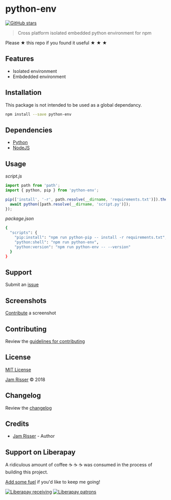 # python-env

[![GitHub stars](https://img.shields.io/github/stars/codejamninja/python-env.svg?style=social&label=Stars)](https://github.com/codejamninja/python-env)

> Cross platform isolated embedded python environment for npm

Please ★ this repo if you found it useful ★ ★ ★


## Features

* Isolated environment
* Embdedded environment


## Installation

This package is not intended to be used as a global dependancy.

```sh
npm install --save python-env
```


## Dependencies

* [Python](https://python.org)
* [NodeJS](https://nodejs.org)


## Usage

_script.js_
```js
import path from 'path';
import { python, pip } from 'python-env';

pip(['install', '-r', path.resolve(__dirname, 'requirements.txt')]).then(async () => {
  await python([path.resolve(__dirname, 'script.py')]);
});
```

_package.json_
```sh
{
  "scripts": {
    "pip:install": "npm run python-pip -- install -r requirements.txt",
    "python:shell": "npm run python-env",
    "python:version": "npm run python-env -- --version"
  }
}
```


## Support

Submit an [issue](https://github.com/codejamninja/python-env/issues/new)


## Screenshots

[Contribute](https://github.com/codejamninja/python-env/blob/master/CONTRIBUTING.md) a screenshot


## Contributing

Review the [guidelines for contributing](https://github.com/codejamninja/python-env/blob/master/CONTRIBUTING.md)


## License

[MIT License](https://github.com/codejamninja/python-env/blob/master/LICENSE)

[Jam Risser](https://codejam.ninja) © 2018


## Changelog

Review the [changelog](https://github.com/codejamninja/python-env/blob/master/CHANGELOG.md)


## Credits

* [Jam Risser](https://codejam.ninja) - Author


## Support on Liberapay

A ridiculous amount of coffee ☕ ☕ ☕ was consumed in the process of building this project.

[Add some fuel](https://liberapay.com/codejamninja/donate) if you'd like to keep me going!

[![Liberapay receiving](https://img.shields.io/liberapay/receives/codejamninja.svg?style=flat-square)](https://liberapay.com/codejamninja/donate)
[![Liberapay patrons](https://img.shields.io/liberapay/patrons/codejamninja.svg?style=flat-square)](https://liberapay.com/codejamninja/donate)
